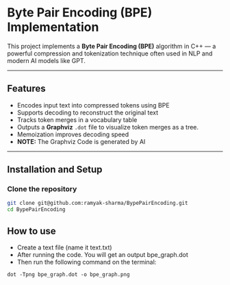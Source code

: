 # Byte Pair Encoding (BPE) Implementation

This project implements a **Byte Pair Encoding (BPE)** algorithm in C++ — a powerful compression and tokenization technique often used in NLP and modern AI models like GPT.

---

## Features
-  Encodes input text into compressed tokens using BPE
-  Supports decoding to reconstruct the original text
-  Tracks token merges in a vocabulary table
-  Outputs a **Graphviz** `.dot` file to visualize token merges as a tree. 
-  Memoization improves decoding speed
-  **NOTE:** The Graphviz Code is generated by AI 
---

## Installation and Setup

### **Clone the repository**
```bash
git clone git@github.com:ramyak-sharma/BypePairEncoding.git
cd BypePairEncoding
```
## How to use
- Create a text file (name it text.txt)
- After running the code. You will get an output bpe_graph.dot
- Then run the following command on the terminal:
```
dot -Tpng bpe_graph.dot -o bpe_graph.png
```
